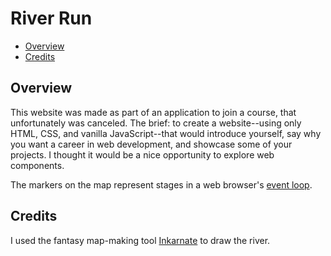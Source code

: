 # River Run

- [Overview](#overview)
- [Credits](#credits)

## Overview

This website was made as part of an application to join a course, that unfortunately was canceled. The brief: to create a website--using only HTML, CSS, and vanilla JavaScript--that would introduce yourself, say why you want a career in web development, and showcase some of your projects. I thought it would be a nice opportunity to explore web components.

The markers on the map represent stages in a web browser's [event loop](https://developer.mozilla.org/en-US/docs/Web/JavaScript/Reference/Execution_model).

## Credits

I used the fantasy map-making tool [Inkarnate](https://inkarnate.com/) to draw the river.

